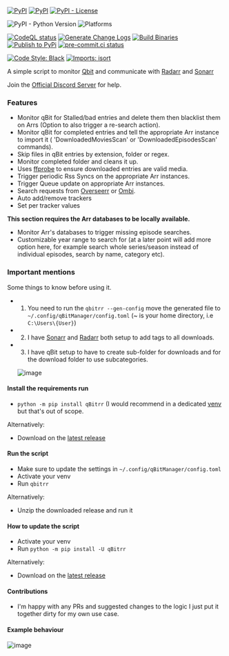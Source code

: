 [![PyPI](https://img.shields.io/pypi/v/qBitrr)](https://pypi.org/project/qBitrr/)
[![PyPI](https://img.shields.io/pypi/dm/qbitrr)](https://pypi.org/project/qBitrr/)
[![PyPI - License](https://img.shields.io/pypi/l/qbitrr)](https://github.com/Drapersniper/Qbitrr/blob/master/LICENSE)

![PyPI - Python Version](https://img.shields.io/pypi/pyversions/qbitrr)
![Platforms](https://img.shields.io/badge/platform-linux--64%20%7C%20osx--64%20%7C%20win--32%20%7C%20win--64-lightgrey)

[![CodeQL status](https://github.com/Drapersniper/Qbitrr/actions/workflows/codeql-analysis.yml/badge.svg)](https://github.com/Drapersniper/Qbitrr/actions/workflows/codeql-analysis.yml)
[![Generate Change Logs](https://github.com/Drapersniper/Qbitrr/actions/workflows/chane_logs.yml/badge.svg)](https://github.com/Drapersniper/Qbitrr/actions/workflows/chane_logs.yml)
[![Build Binaries](https://github.com/Drapersniper/Qbitrr/actions/workflows/upload_binaries.yml/badge.svg)](https://github.com/Drapersniper/Qbitrr/actions/workflows/upload_binaries.yml)
[![Publish to PyPi](https://github.com/Drapersniper/Qbitrr/actions/workflows/publish.yml/badge.svg)](https://github.com/Drapersniper/Qbitrr/actions/workflows/publish.yml)
[![pre-commit.ci status](https://results.pre-commit.ci/badge/github/Drapersniper/Qbitrr/master.svg)](https://results.pre-commit.ci/latest/github/Drapersniper/Qbitrr/master)

[![Code Style: Black](https://img.shields.io/badge/code%20style-black-000000.svg)](https://github.com/psf/black)
[![Imports: isort](https://img.shields.io/badge/%20imports-isort-%231674b1?style=flat&labelColor=ef8336)](https://pycqa.github.io/isort/)

A simple script to monitor [Qbit](https://github.com/qbittorrent/qBittorrent) and communicate with [Radarr](https://github.com/Radarr/Radarr) and [Sonarr](https://github.com/Sonarr/Sonarr)

Join the [Official Discord Server](https://discord.gg/FT3puape2A) for help.

### Features

- Monitor qBit for Stalled/bad entries and delete them then blacklist them on Arrs (Option to also trigger a re-search action).
- Monitor qBit for completed entries and tell the appropriate Arr instance to import it ( 'DownloadedMoviesScan' or 'DownloadedEpisodesScan' commands).
- Skip files in qBit entries by extension, folder or regex.
- Monitor completed folder and cleans it up.
- Uses [ffprobe](https://github.com/FFmpeg/FFmpeg) to ensure downloaded entries are valid media.
- Trigger periodic Rss Syncs on the appropriate Arr instances.
- Trigger Queue update on appropriate Arr instances.
- Search requests from [Overseerr](https://github.com/sct/overseerr) or [Ombi](https://github.com/Ombi-app/Ombi).
- Auto add/remove trackers
- Set per tracker values

**This section requires the Arr databases to be locally available.**

- Monitor Arr's databases to trigger missing episode searches.
- Customizable year range to search for (at a later point will add more option here, for example search whole series/season instead of individual episodes, search by name, category etc).

### Important mentions

Some things to know before using it.

- 1. You need to run the `qbitrr --gen-config` move the generated file to `~/.config/qBitManager/config.toml` (~ is your home directory, i.e `C:\Users\{User}`)
- 2. I have [Sonarr](https://github.com/Sonarr/Sonarr) and [Radarr](https://github.com/Radarr/Radarr) both setup to add tags to all downloads.
- 3. I have qBit setup to have to create sub-folder for downloads and for the download folder to
     use subcategories.

  ![image](https://user-images.githubusercontent.com/27962761/139117102-ec1d321a-1e64-4880-8ad1-ee2c9b805f92.png)

#### Install the requirements run

- `python -m pip install qBitrr` (I would recommend in a dedicated [venv](https://docs.python.org/3.3/library/venv.html) but that's out of scope.

Alternatively:
- Download on the [latest release](https://github.com/Drapersniper/Qbitrr/releases/latest)

#### Run the script

- Make sure to update the settings in `~/.config/qBitManager/config.toml`
- Activate your venv
- Run `qbitrr`

Alternatively:
- Unzip the downloaded release and run it

#### How to update the script

- Activate your venv
- Run `python -m pip install -U qBitrr`

Alternatively:
- Download on the [latest release](https://github.com/Drapersniper/Qbitrr/releases/latest)

#### Contributions

- I'm happy with any PRs and suggested changes to the logic I just put it together dirty for my own use case.

#### Example behaviour

![image](https://user-images.githubusercontent.com/27962761/146447714-5309d3e6-51fd-472c-9587-9df491f121b3.png)
